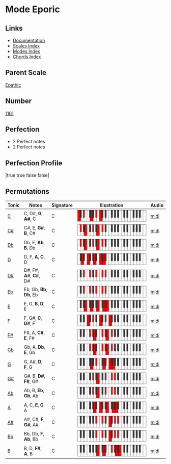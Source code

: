 # Mode Eporic

## Links

- [Documentation](index.md)
- [Scales Index](Scales.md)
- [Modes Index](Modes.md)
- [Chords Index](Chords.md)

## Parent Scale

[Epathic](ScaleEpathic.md)

## Number

[1161](https://ianring.com/musictheory/scales/1161)

## Perfection

- 2 Perfect notes
- 2 Perfect notes

## Perfection Profile

[true true false false]

## Permutations

| Tonic | Notes | Signature | Illustration | Audio |
|-------|-------|-----------|--------------|-------|
| [C](ModeCNaturalEporic.md) | C, D#, **G**, **A#**, C | C | ![CNaturalEporic](ModeCNaturalEporic.png) | [midi](https://github.com/edipermadi/music/blob/main/docs/ModeCNaturalEporic.mid?raw=true) |
| [C#](ModeCSharpEporic.md) | C#, E, **G#**, **B**, C# | C | ![CSharpEporic](ModeCSharpEporic.png) | [midi](https://github.com/edipermadi/music/blob/main/docs/ModeCSharpEporic.mid?raw=true) |
| [Db](ModeDFlatEporic.md) | Db, E, **Ab**, **B**, Db | C | ![DFlatEporic](ModeDFlatEporic.png) | [midi](https://github.com/edipermadi/music/blob/main/docs/ModeDFlatEporic.mid?raw=true) |
| [D](ModeDNaturalEporic.md) | D, F, **A**, **C**, D | C | ![DNaturalEporic](ModeDNaturalEporic.png) | [midi](https://github.com/edipermadi/music/blob/main/docs/ModeDNaturalEporic.mid?raw=true) |
| [D#](ModeDSharpEporic.md) | D#, F#, **A#**, **C#**, D# | C | ![DSharpEporic](ModeDSharpEporic.png) | [midi](https://github.com/edipermadi/music/blob/main/docs/ModeDSharpEporic.mid?raw=true) |
| [Eb](ModeEFlatEporic.md) | Eb, Gb, **Bb**, **Db**, Eb | C | ![EFlatEporic](ModeEFlatEporic.png) | [midi](https://github.com/edipermadi/music/blob/main/docs/ModeEFlatEporic.mid?raw=true) |
| [E](ModeENaturalEporic.md) | E, G, **B**, **D**, E | C | ![ENaturalEporic](ModeENaturalEporic.png) | [midi](https://github.com/edipermadi/music/blob/main/docs/ModeENaturalEporic.mid?raw=true) |
| [F](ModeFNaturalEporic.md) | F, G#, **C**, **D#**, F | C | ![FNaturalEporic](ModeFNaturalEporic.png) | [midi](https://github.com/edipermadi/music/blob/main/docs/ModeFNaturalEporic.mid?raw=true) |
| [F#](ModeFSharpEporic.md) | F#, A, **C#**, **E**, F# | C | ![FSharpEporic](ModeFSharpEporic.png) | [midi](https://github.com/edipermadi/music/blob/main/docs/ModeFSharpEporic.mid?raw=true) |
| [Gb](ModeGFlatEporic.md) | Gb, A, **Db**, **E**, Gb | C | ![GFlatEporic](ModeGFlatEporic.png) | [midi](https://github.com/edipermadi/music/blob/main/docs/ModeGFlatEporic.mid?raw=true) |
| [G](ModeGNaturalEporic.md) | G, A#, **D**, **F**, G | C | ![GNaturalEporic](ModeGNaturalEporic.png) | [midi](https://github.com/edipermadi/music/blob/main/docs/ModeGNaturalEporic.mid?raw=true) |
| [G#](ModeGSharpEporic.md) | G#, B, **D#**, **F#**, G# | C | ![GSharpEporic](ModeGSharpEporic.png) | [midi](https://github.com/edipermadi/music/blob/main/docs/ModeGSharpEporic.mid?raw=true) |
| [Ab](ModeAFlatEporic.md) | Ab, B, **Eb**, **Gb**, Ab | C | ![AFlatEporic](ModeAFlatEporic.png) | [midi](https://github.com/edipermadi/music/blob/main/docs/ModeAFlatEporic.mid?raw=true) |
| [A](ModeANaturalEporic.md) | A, C, **E**, **G**, A | C | ![ANaturalEporic](ModeANaturalEporic.png) | [midi](https://github.com/edipermadi/music/blob/main/docs/ModeANaturalEporic.mid?raw=true) |
| [A#](ModeASharpEporic.md) | A#, C#, **F**, **G#**, A# | C | ![ASharpEporic](ModeASharpEporic.png) | [midi](https://github.com/edipermadi/music/blob/main/docs/ModeASharpEporic.mid?raw=true) |
| [Bb](ModeBFlatEporic.md) | Bb, Db, **F**, **Ab**, Bb | C | ![BFlatEporic](ModeBFlatEporic.png) | [midi](https://github.com/edipermadi/music/blob/main/docs/ModeBFlatEporic.mid?raw=true) |
| [B](ModeBNaturalEporic.md) | B, D, **F#**, **A**, B | C | ![BNaturalEporic](ModeBNaturalEporic.png) | [midi](https://github.com/edipermadi/music/blob/main/docs/ModeBNaturalEporic.mid?raw=true) |
